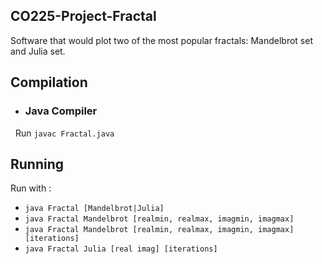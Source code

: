 ## CO225-Project-Fractal
  Software that would plot two of the most popular fractals: Mandelbrot set and Julia set.

## Compilation
  - ### Java Compiler
    Run `javac Fractal.java`
  
## Running
  Run with :
  - `java Fractal [Mandelbrot|Julia]`
  - `java Fractal Mandelbrot [realmin, realmax, imagmin, imagmax]`
  - `java Fractal Mandelbrot [realmin, realmax, imagmin, imagmax] [iterations]`
  - `java Fractal Julia [real imag] [iterations]`
  
